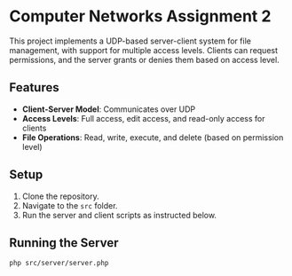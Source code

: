 # Computer Networks Assignment 2

This project implements a UDP-based server-client system for file management, with support for multiple access levels. Clients can request permissions, and the server grants or denies them based on access level.

## Features

- **Client-Server Model**: Communicates over UDP
- **Access Levels**: Full access, edit access, and read-only access for clients
- **File Operations**: Read, write, execute, and delete (based on permission level)

## Setup

1. Clone the repository.
2. Navigate to the `src` folder.
3. Run the server and client scripts as instructed below.

## Running the Server

```bash
php src/server/server.php
